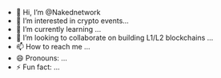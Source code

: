- 👋 Hi, I’m @Nakednetwork
- 👀 I’m interested in crypto events...
- 🌱 I’m currently learning ...
- 💞️ I’m looking to collaborate on building L1/L2 blockchains ...
- 📫 How to reach me ...
- 😄 Pronouns: ...
- ⚡ Fun fact: ...

<!---
Nakednetwork/Nakednetwork is a ✨ special ✨ repository because its `README.md` (this file) appears on your GitHub profile.
You can click the Preview link to take a look at your changes.
--->
